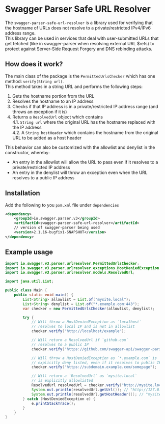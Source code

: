 # Swagger Parser Safe URL Resolver

The `swagger-parser-safe-url-resolver` is a library used for verifying that the hostname of URLs does not resolve to a private/restricted IPv4/IPv6 address range.     
This library can be used in services that deal with user-submitted URLs that get fetched (like in swagger-parser when resolving external URL $refs) to protect against Server-Side Request Forgery and DNS rebinding attacks.

## How does it work?  
The main class of the package is the `PermittedUrlsChecker` which has one method: `verify(String url)`.  
This method takes in a string URL and performs the following steps:

1. Gets the hostname portion from the URL  
2. Resolves the hostname to an IP address
3. Checks if that IP address is in a private/restricted IP address range (and throws an exception if it is)
4. Returns a `ResolvedUrl` object which contains   
  4.1. `String url` where the original URL has the hostname replaced with the IP address  
  4.2. A `String hostHeader` which contains the hostname from the original URL to be added as a host header  

This behavior can also be customized with the allowlist and denylist in the constructor, whereby:

- An entry in the allowlist will allow the URL to pass even if it resolves to a private/restricted IP address
- An entry in the denylist will throw an exception even when the URL resolves to a public IP address

## Installation
Add the following to you `pom.xml` file under `dependencies`
```xml
<dependency>
    <groupId>io.swagger.parser.v3</groupId>
    <artifactId>swagger-parser-safe-url-resolver</artifactId>
    // version of swagger-parser being used
    <version>2.1.16-bugfix1-SNAPSHOT</version> 
</dependency>
```

## Example usage

```java
import io.swagger.v3.parser.urlresolver.PermittedUrlsChecker;
import io.swagger.v3.parser.urlresolver.exceptions.HostDeniedException;
import io.swagger.v3.parser.urlresolver.models.ResolvedUrl;

import java.util.List;

public class Main {
    public static void main() {
        List<String> allowlist = List.of("mysite.local");
        List<String> denylist = List.of("*.example.com:443");
        var checker = new PermittedUrlsChecker(allowlist, denylist);

        try {
            // Will throw a HostDeniedException as `localhost`  
            // resolves to local IP and is not in allowlist
            checker.verify("http://localhost/example");

            // Will return a ResolvedUrl if `github.com` 
            // resolves to a public IP
            checker.verify("https://github.com/swagger-api/swagger-parser");

            // Will throw a HostDeniedException as `*.example.com` is 
            // explicitly deny listed, even if it resolves to public IP
            checker.verify("https://subdomain.example.com/somepage");

            // Will return a `ResolvedUrl` as `mysite.local` 
            // is explicitly allowlisted
            ResolvedUrl resolvedUrl = checker.verify("http://mysite.local/example");
            System.out.println(resolvedUrl.getUrl()); // "http://127.0.0.1/example"
            System.out.println(resolvedUrl.getHostHeader()); // "mysite.local"
        } catch (HostDeniedException e) {
            e.printStackTrace();
        }
    }
}
```
